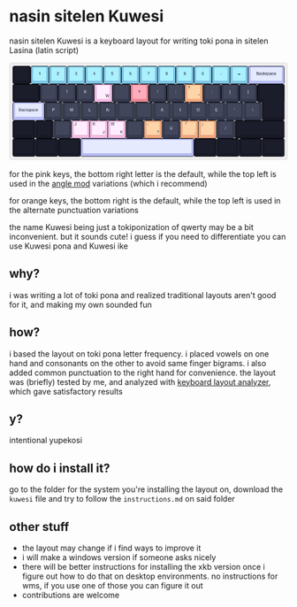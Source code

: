 # nasin sitelen Kuwesi
nasin sitelen Kuwesi is a keyboard layout for writing toki pona in sitelen Lasina (latin script)

![preview](https://github.com/Magdalunaa/Kuwesi/blob/main/kuwesi.png)

for the pink keys, the bottom right letter is the default, while the top left is used in the [angle mod](https://colemakmods.github.io/ergonomic-mods/angle.html) variations (which i recommend)

for orange keys, the bottom right is the default, while the top left is used in the alternate punctuation variations

the name Kuwesi being just a tokiponization of qwerty may be a bit inconvenient. but it sounds cute! i guess if you need to differentiate you can use Kuwesi pona and Kuwesi ike

## why?
i was writing a lot of toki pona and realized traditional layouts aren't good for it, and making my own sounded fun

## how?
i based the layout on toki pona letter frequency. i placed vowels on one hand and consonants on the other to avoid same finger bigrams. i also added common punctuation to the right hand for convenience. the layout was (briefly) tested by me, and analyzed  with [keyboard layout analyzer](https://patorjk.com/keyboard-layout-analyzer/v1/), which gave satisfactory results

## y?
intentional yupekosi

## how do i install it?
go to the folder for the system you're installing the layout on, download the ```kuwesi``` file and try to follow the ```instructions.md``` on said folder

## other stuff
- the layout may change if i find ways to improve it
- i will make a windows version if someone asks nicely
- there will be better instructions for installing the xkb version once i figure out how to do that on desktop environments.
no instructions for wms, if you use one of those you can figure it out
- contributions are welcome
